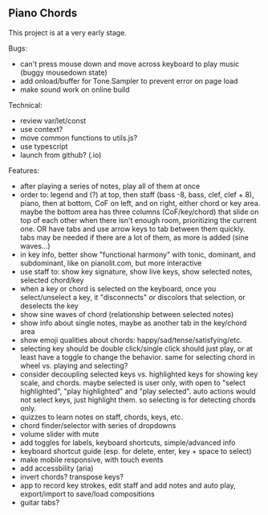 ## Piano Chords

This project is at a very early stage.

Bugs:

- can't press mouse down and move across keyboard to play music (buggy mousedown state)
- add onload/buffer for Tone.Sampler to prevent error on page load
- make sound work on online build

Technical:

- review var/let/const
- use context?
- move common functions to utils.js?
- use typescript
- launch from github? (.io)

Features:

- after playing a series of notes, play all of them at once
- order to: legend and (?) at top, then staff (bass -8, bass, clef, clef + 8), piano, then at bottom, CoF on left, and on right, either chord or key area. maybe the bottom area has three columns (CoF/key/chord) that slide on top of each other when there isn't enough room, prioritizing the current one. OR have tabs and use arrow keys to tab between them quickly. tabs may be needed if there are a lot of them, as more is added (sine waves...)
- in key info, better show "functional harmony" with tonic, dominant, and subdominant, like on pianolit.com, but more interactive
- use staff to: show key signature, show live keys, show selected notes, selected chord/key
- when a key or chord is selected on the keyboard, once you select/unselect a key, it "disconnects" or discolors that selection, or deselects the key
- show sine waves of chord (relationship between selected notes)
- show info about single notes, maybe as another tab in the key/chord area
- show emoji qualities about chords: happy/sad/tense/satisfying/etc.
- selecting key should be double click/single click should just play, or at least have a toggle to change the behavior. same for selecting chord in wheel vs. playing and selecting?
- consider decoupling selected keys vs. highlighted keys for showing key scale, and chords. maybe selected is user only, with open to "select highlighted", "play highlighted" and "play selected". auto actions would not select keys, just highlight them. so selecting is for detecting chords only.
- quizzes to learn notes on staff, chords, keys, etc.
- chord finder/selector with series of dropdowns
- volume slider with mute
- add toggles for labels, keyboard shortcuts, simple/advanced info
- keyboard shortcut guide (esp. for delete, enter, key + space to select)
- make mobile responsive, with touch events
- add accessbility (aria)
- invert chords? transpose keys?
- app to record key strokes, edit staff and add notes and auto play, export/import to save/load compositions
- guitar tabs?
